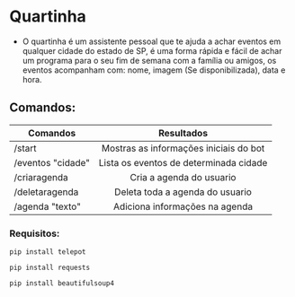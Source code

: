 # Quartinha
 - O quartinha é um assistente pessoal que te ajuda a achar eventos em qualquer cidade do estado de SP, é uma forma rápida e fácil de achar um programa para o seu fim de semana com a família ou amigos, os eventos acompanham com: nome, imagem (Se disponibilizada), data e hora.

## Comandos:
| Comandos | Resultados    |
|----------|:-------------:|
| /start |  Mostras as informações iniciais do bot |
| /eventos "cidade" |    Lista os eventos de determinada cidade   |
| /criaragenda | Cria a agenda do usuario |
| /deletaragenda | Deleta toda a agenda do usuario|
| /agenda "texto"| Adiciona informações na agenda |    

### Requisitos:

```
pip install telepot
```
```
pip install requests
```
```
pip install beautifulsoup4
```

